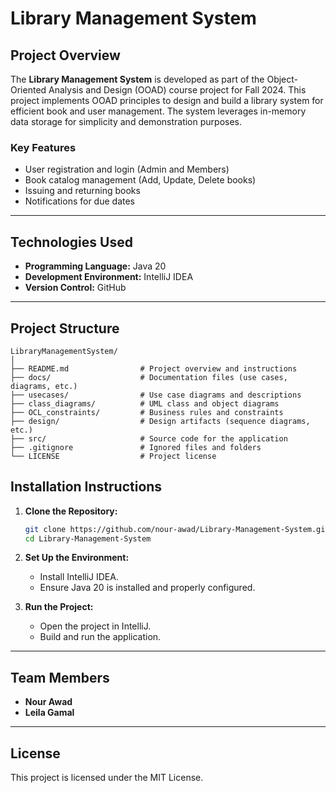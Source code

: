 # Library Management System

## Project Overview

The **Library Management System** is developed as part of the Object-Oriented Analysis and Design (OOAD) course project for Fall 2024. This project implements OOAD principles to design and build a library system for efficient book and user management. The system leverages in-memory data storage for simplicity and demonstration purposes.

### Key Features
- User registration and login (Admin and Members)
- Book catalog management (Add, Update, Delete books)
- Issuing and returning books
- Notifications for due dates

---

## Technologies Used
- **Programming Language:** Java 20
- **Development Environment:** IntelliJ IDEA
- **Version Control:** GitHub

---

## Project Structure

```
LibraryManagementSystem/
│
├── README.md                # Project overview and instructions
├── docs/                    # Documentation files (use cases, diagrams, etc.)
├── usecases/                # Use case diagrams and descriptions
├── class_diagrams/          # UML class and object diagrams
├── OCL_constraints/         # Business rules and constraints
├── design/                  # Design artifacts (sequence diagrams, etc.)
├── src/                     # Source code for the application
├── .gitignore               # Ignored files and folders
└── LICENSE                  # Project license
```


## Installation Instructions

1. **Clone the Repository:**
   ```bash
   git clone https://github.com/nour-awad/Library-Management-System.git
   cd Library-Management-System
   ```

2. **Set Up the Environment:**
   - Install IntelliJ IDEA.
   - Ensure Java 20 is installed and properly configured.

3. **Run the Project:**
   - Open the project in IntelliJ.
   - Build and run the application.

---

## Team Members
- **Nour Awad** 
- **Leila Gamal** 

---

## License
This project is licensed under the MIT License.
